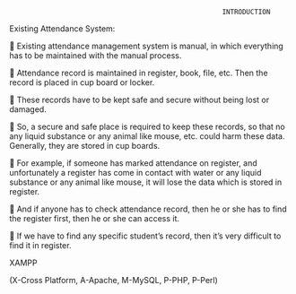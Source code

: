                                                          INTRODUCTION


Existing Attendance System:

	Existing attendance management system is manual, in which everything has to be maintained with the manual process.

	Attendance record is maintained in register, book, file, etc. Then the record is placed in cup board or locker.

	These records have to be kept safe and secure without being lost or damaged.

	So, a secure and safe place is required to keep these records, so that no any liquid substance or any animal like mouse, etc. could harm these data. Generally, they are stored in cup boards. 

	For example, if someone has marked attendance on register, and unfortunately a register has come in contact with water or any liquid substance or any animal like mouse, it will lose the data which is stored in register.

	And if anyone has to check attendance record, then he or she has to find the register first, then he or she can access it.

	If we have to find any specific student’s record, then it’s very difficult to find it in register. 




XAMPP 

(X-Cross Platform, A-Apache, M-MySQL, P-PHP, P-Perl)

